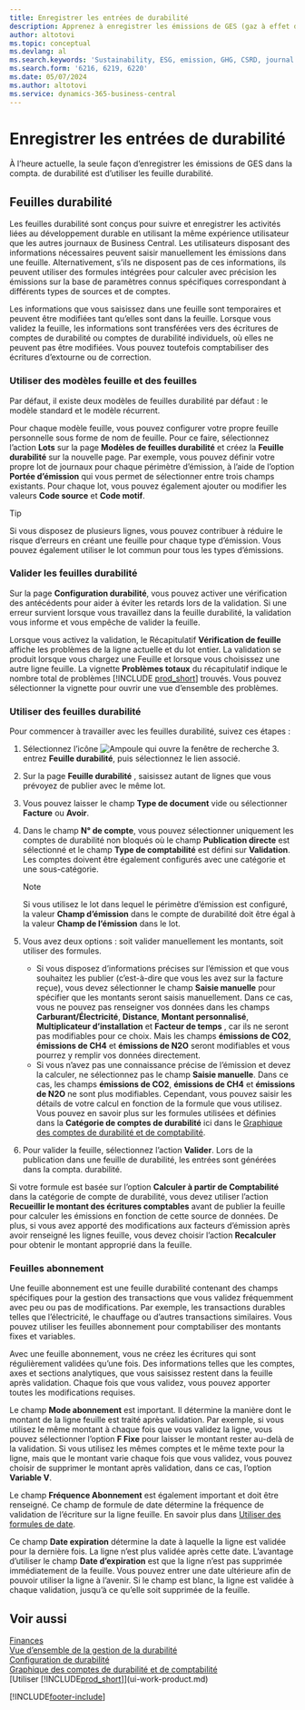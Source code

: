 ```yaml
---
title: Enregistrer les entrées de durabilité
description: Apprenez à enregistrer les émissions de GES (gaz à effet de serre).
author: altotovi
ms.topic: conceptual
ms.devlang: al
ms.search.keywords: 'Sustainability, ESG, emission, GHG, CSRD, journal'
ms.search.form: '6216, 6219, 6220'
ms.date: 05/07/2024
ms.author: altotovi
ms.service: dynamics-365-business-central
---
```


# Enregistrer les entrées de durabilité

À l’heure actuelle, la seule façon d’enregistrer les émissions de GES dans la compta. de durabilité est d’utiliser les feuille durabilité.

## Feuilles durabilité

Les feuilles durabilité sont conçus pour suivre et enregistrer les activités liées au développement durable en utilisant la même expérience utilisateur que les autres journaux de Business Central. Les utilisateurs disposant des informations nécessaires peuvent saisir manuellement les émissions dans une feuille. Alternativement, s’ils ne disposent pas de ces informations, ils peuvent utiliser des formules intégrées pour calculer avec précision les émissions sur la base de paramètres connus spécifiques correspondant à différents types de sources et de comptes.

Les informations que vous saisissez dans une feuille sont temporaires et peuvent être modifiées tant qu’elles sont dans la feuille. Lorsque vous validez la feuille, les informations sont transférées vers des écritures de comptes de durabilité ou comptes de durabilité individuels, où elles ne peuvent pas être modifiées. Vous pouvez toutefois comptabiliser des écritures d’extourne ou de correction.

### Utiliser des modèles feuille et des feuilles

Par défaut, il existe deux modèles de feuilles durabilité par défaut : le modèle standard et le modèle récurrent.

Pour chaque modèle feuille, vous pouvez configurer votre propre feuille personnelle sous forme de nom de feuille. Pour ce faire, sélectionnez l’action **Lots** sur la page **Modèles de feuilles durabilité** et créez la **Feuille durabilité** sur la nouvelle page. Par exemple, vous pouvez définir votre propre lot de journaux pour chaque périmètre d’émission, à l’aide de l’option **Portée d’émission** qui vous permet de sélectionner entre trois champs existants. Pour chaque lot, vous pouvez également ajouter ou modifier les valeurs **Code source** et **Code motif**.

> [!TIP]
> Si vous disposez de plusieurs lignes, vous pouvez contribuer à réduire le risque d’erreurs en créant une feuille pour chaque type d’émission. Vous pouvez également utiliser le lot commun pour tous les types d’émissions.

### Valider les feuilles durabilité

Sur la page **Configuration durabilité**, vous pouvez activer une vérification des antécédents pour aider à éviter les retards lors de la validation. Si une erreur survient lorsque vous travaillez dans la feuille durabilité, la validation vous informe et vous empêche de valider la feuille.

Lorsque vous activez la validation, le Récapitulatif **Vérification de feuille** affiche les problèmes de la ligne actuelle et du lot entier. La validation se produit lorsque vous chargez une Feuille et lorsque vous choisissez une autre ligne feuille. La vignette **Problèmes totaux** du récapitulatif indique le nombre total de problèmes [!INCLUDE [prod_short](includes/prod_short.md)] trouvés. Vous pouvez sélectionner la vignette pour ouvrir une vue d’ensemble des problèmes.

### Utiliser des feuilles durabilité

Pour commencer à travailler avec les feuilles durabilité, suivez ces étapes :

1. Sélectionnez l’icône ![Ampoule qui ouvre la fenêtre de recherche 3.](media/ui-search/search_small.png "Dites-moi ce que vous voulez faire") entrez **Feuille durabilité**, puis sélectionnez le lien associé.
2. Sur la page **Feuille durabilité** , saisissez autant de lignes que vous prévoyez de publier avec le même lot.
3. Vous pouvez laisser le champ **Type de document** vide ou sélectionner **Facture** ou **Avoir**.
4. Dans le champ **N° de compte**, vous pouvez sélectionner uniquement les comptes de durabilité non bloqués où le champ **Publication directe** est sélectionné et le champ **Type de comptabilité** est défini sur **Validation**. Les comptes doivent être également configurés avec une catégorie et une sous-catégorie.

    > [!NOTE]
    > Si vous utilisez le lot dans lequel le périmètre d’émission est configuré, la valeur **Champ d’émission** dans le compte de durabilité doit être égal à la valeur **Champ de l’émission** dans le lot.

5. Vous avez deux options : soit valider manuellement les montants, soit utiliser des formules.

    - Si vous disposez d’informations précises sur l’émission et que vous souhaitez les publier (c’est-à-dire que vous les avez sur la facture reçue), vous devez sélectionner le champ **Saisie manuelle** pour spécifier que les montants seront saisis manuellement. Dans ce cas, vous ne pouvez pas renseigner vos données dans les champs **Carburant/Électricité**, **Distance**, **Montant personnalisé**, **Multiplicateur d’installation** et **Facteur de temps** , car ils ne seront pas modifiables pour ce choix. Mais les champs **émissions de CO2**, **émissions de CH4** et **émissions de N2O** seront modifiables et vous pourrez y remplir vos données directement.
    - Si vous n’avez pas une connaissance précise de l’émission et devez la calculer, ne sélectionnez pas le champ **Saisie manuelle**. Dans ce cas, les champs **émissions de CO2**, **émissions de CH4** et **émissions de N2O** ne sont plus modifiables. Cependant, vous pouvez saisir les détails de votre calcul en fonction de la formule que vous utilisez. Vous pouvez en savoir plus sur les formules utilisées et définies dans la **Catégorie de comptes de durabilité** ici dans le [Graphique des comptes de durabilité et de comptabilité](finance-sustainability-accounts-ledger.md#account-categories).

6. Pour valider la feuille, sélectionnez l’action **Valider**. Lors de la publication dans une feuille de durabilité, les entrées sont générées dans la compta. durabilité.

Si votre formule est basée sur l’option **Calculer à partir de Comptabilité** dans la catégorie de compte de durabilité, vous devez utiliser l’action **Recueillir le montant des écritures comptables** avant de publier la feuille pour calculer les émissions en fonction de cette source de données. De plus, si vous avez apporté des modifications aux facteurs d’émission après avoir renseigné les lignes feuille, vous devez choisir l’action **Recalculer** pour obtenir le montant approprié dans la feuille.

### Feuilles abonnement

Une feuille abonnement est une feuille durabilité contenant des champs spécifiques pour la gestion des transactions que vous validez fréquemment avec peu ou pas de modifications. Par exemple, les transactions durables telles que l’électricité, le chauffage ou d’autres transactions similaires. Vous pouvez utiliser les feuilles abonnement pour comptabiliser des montants fixes et variables.

Avec une feuille abonnement, vous ne créez les écritures qui sont régulièrement validées qu’une fois. Des informations telles que les comptes, axes et sections analytiques, que vous saisissez restent dans la feuille après validation. Chaque fois que vous validez, vous pouvez apporter toutes les modifications requises.

Le champ **Mode abonnement** est important. Il détermine la manière dont le montant de la ligne feuille est traité après validation. Par exemple, si vous utilisez le même montant à chaque fois que vous validez la ligne, vous pouvez sélectionner l’option **F Fixe** pour laisser le montant rester au-delà de la validation. Si vous utilisez les mêmes comptes et le même texte pour la ligne, mais que le montant varie chaque fois que vous validez, vous pouvez choisir de supprimer le montant après validation, dans ce cas, l’option **Variable V**.

Le champ **Fréquence Abonnement** est également important et doit être renseigné. Ce champ de formule de date détermine la fréquence de validation de l’écriture sur la ligne feuille. En savoir plus dans [Utiliser des formules de date](ui-enter-date-ranges.md#use-date-formulas).

Ce champ **Date expiration** détermine la date à laquelle la ligne est validée pour la dernière fois. La ligne n’est plus validée après cette date. L’avantage d’utiliser le champ **Date d’expiration** est que la ligne n’est pas supprimée immédiatement de la feuille. Vous pouvez entrer une date ultérieure afin de pouvoir utiliser la ligne à l’avenir. Si le champ est blanc, la ligne est validée à chaque validation, jusqu’à ce qu’elle soit supprimée de la feuille.

## Voir aussi

[Finances](finance.md)  
[Vue d’ensemble de la gestion de la durabilité](finance-manage-sustainability.md)  
[Configuration de durabilité](finance-sustainability-setup.md)  
[Graphique des comptes de durabilité et de comptabilité](finance-sustainability-accounts-ledger.md)  
[Utiliser [!INCLUDE[prod_short](includes/prod_short.md)]](ui-work-product.md)  

[!INCLUDE[footer-include](includes/footer-banner.md)]
